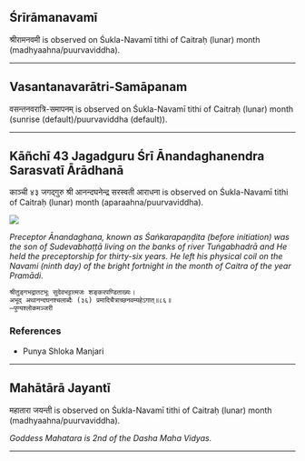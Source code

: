 ## Śrīrāmanavamī
श्रीरामनवमी is observed on Śukla-Navamī tithi of Caitraḥ (lunar) month (madhyaahna/puurvaviddha).



---
## Vasantanavarātri-Samāpanam
वसन्तनवरात्रि-समापनम् is observed on Śukla-Navamī tithi of Caitraḥ (lunar) month (sunrise (default)/puurvaviddha (default)).



---
## Kāñchī 43 Jagadguru Śrī Ānandaghanendra Sarasvatī Ārādhanā
काञ्ची ४३ जगद्गुरु श्री आनन्दघनेन्द्र सरस्वती आराधना is observed on Śukla-Navamī tithi of Caitraḥ (lunar) month (aparaahna/puurvaviddha).

![](https://github.com/sanskrit-coders/jyotisha/blob/master/jyotisha/panchangam/temporal/festival/images/kanchi-jagadgurus/jagadguru-43.jpg)

_Preceptor Ānandaghana, known as Śaṅkarapaṇḍita (before initiation) was the son of Sudevabhaṭṭā living on the banks of river Tuṅgabhadrā and He held the preceptorship for thirty-six years. He left his physical coil on the Navami (ninth day) of the bright fortnight in the month of Caitra of the year Pramādi._

```
श्रीतुङ्गभद्रातटभूः सुदेवभट्टात्मजः शङ्करपण्डिताख्यः।
अभूद् अथानन्दघनश्चलाब्दैः (३६) प्रमादिचैत्राच्छनवम्यहेऽगात्॥८६॥
—पुण्यश्लोकमञ्जरी
```
### References
* Punya Shloka Manjari


---
## Mahātārā Jayantī
महातारा जयन्ती is observed on Śukla-Navamī tithi of Caitraḥ (lunar) month (madhyaahna/puurvaviddha).

_Goddess Mahatara is 2nd of the Dasha Maha Vidyas._

---
